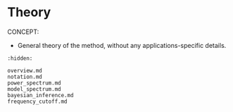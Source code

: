 # Theory

CONCEPT:

- General theory of the method, without any applications-specific details.

```{toctree}
:hidden:

overview.md
notation.md
power_spectrum.md
model_spectrum.md
bayesian_inference.md
frequency_cutoff.md
```
